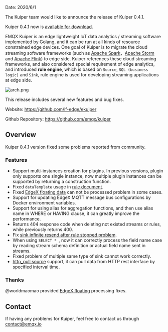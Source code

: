 Date: 2020/6/1

The Kuiper team would like to announce the release of Kuiper 0.4.1. 

Kuiper 0.4.1 now is [available for download](https://github.com/emqx/kuiper/releases/tag/0.4.1).

EMQX Kuiper is an edge lightweight IoT data analytics / streaming software implemented by Golang, and it can be run at all kinds of resource constrained edge devices. One goal of Kuiper is to migrate the cloud streaming software frameworks (such as [Apache Spark](https://spark.apache.org/)，[Apache Storm](https://storm.apache.org/) and [Apache Flink](https://flink.apache.org/)) to edge side. Kuiper references these cloud streaming frameworks, and also considered special requirement of edge analytics, and introduced **rule engine**, which is based on `Source`, `SQL (business logic)` and `Sink`, rule engine is used for developing streaming applications at edge side.

![arch.png](https://assets.emqx.com/images/9f804aa223924cf4460028c6f6cd3957.png)

This release includes several new features and bug fixes.

Website: <https://github.com/lf-edge/ekuiper>

Github Repository: <https://github.com/emqx/kuiper>

## Overview

Kuiper 0.4.1 version fixed some problems reported from community.

### Features

- Support multi-instances creation for plugins. In previous versions, plugin only supports one single instance, now multiple plugin instances can  be supported by returning a construction function.
- Fixed  `dataTemplate`  usage in [rule document](https://github.com/emqx/kuiper/blob/master/docs/en_US/rules/overview.md).
- Fixed [EdgeX floating data](https://github.com/emqx/kuiper/issues/272) can not be processed problem in some cases.
- Support for updating EdgeX MQTT message bus configurations by Docker environment variables.
- Support for using alias for aggregation functions, and then use alias name in WHERE or HAVING clause, it can greatly improve the performance.
- Returns 404 response code when deleting not existed streams or rules, while previously returns 400.
- Fix [sink infinite resend after rule stopped problem](https://github.com/emqx/kuiper/issues/266). 
- When using `SELECT * `,  now it can correctly process the field name case by reading stream schema definition or actual field name sent in streams.
- Fixed problem of multiple same type of sink cannot work correctly.
- [http_pull source](https://github.com/emqx/kuiper/blob/develop/docs/zh_CN/rules/sources/http_pull.md) support, it can pull data from HTTP rest interface by specified interval time.

### Thanks

@worldmaomao provided [EdgeX floating](https://github.com/emqx/kuiper/issues/272) processing fixes.

## Contact

If having any problems for Kuiper, feel free to contact us through [contact@emqx.io](mailto:contact@emqx.io)
